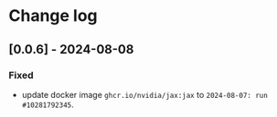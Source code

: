 # Change log

## [0.0.6] - 2024-08-08

### Fixed

- update docker image `ghcr.io/nvidia/jax:jax` to `2024-08-07: run #10281792345`.
